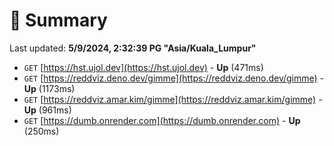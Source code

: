 # 📖 Summary
Last updated: **5/9/2024, 2:32:39 PG "Asia/Kuala_Lumpur"**

- `GET` [https://hst.ujol.dev](https://hst.ujol.dev) - **Up** (471ms)
- `GET` [https://reddviz.deno.dev/gimme](https://reddviz.deno.dev/gimme) - **Up** (1173ms)
- `GET` [https://reddviz.amar.kim/gimme](https://reddviz.amar.kim/gimme) - **Up** (961ms)
- `GET` [https://dumb.onrender.com](https://dumb.onrender.com) - **Up** (250ms)
